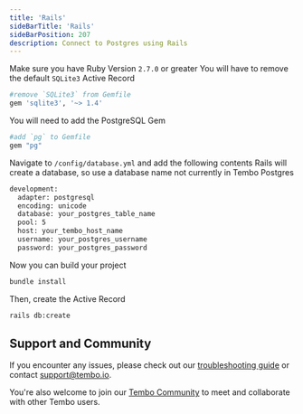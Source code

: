 ```yaml
---
title: 'Rails'
sideBarTitle: 'Rails'
sideBarPosition: 207
description: Connect to Postgres using Rails
---
```


Make sure you have Ruby Version `2.7.0` or greater
You will have to remove the default `SQLite3` Active Record
```bash title="Gemfile"
#remove `SQLite3` from Gemfile
gem 'sqlite3', '~> 1.4'
```
You will need to add the PostgreSQL Gem
```bash title="Gemfile"
#add `pg` to Gemfile
gem "pg"
```
Navigate to `/config/database.yml` and add the following contents
Rails will create a database, so use a database name not currently in Tembo Postgres
```bash title="/config/database.yml"
development:
  adapter: postgresql
  encoding: unicode
  database: your_postgres_table_name
  pool: 5
  host: your_tembo_host_name
  username: your_postgres_username
  password: your_postgres_password
```
Now you can build your project
```bash title="shell"
bundle install
```
Then, create the Active Record
```bash title="shell"
rails db:create
```
## Support and Community

If you encounter any issues, please check out our [troubleshooting guide](/docs/product/cloud/troubleshooting/connectivity) or contact [support@tembo.io](mailto:support@tembo.io).

You're also welcome to join our [Tembo Community](https://join.slack.com/t/tembocommunity/shared_invite/zt-23o25qt91-AnZoC1jhLMLubwia4GeNGw) to meet and collaborate with other Tembo users.
